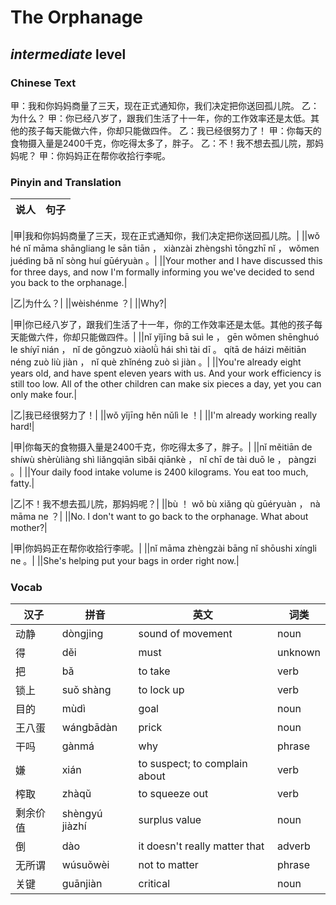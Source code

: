 # The Orphanage
## *intermediate* level

### Chinese Text
甲：我和你妈妈商量了三天，现在正式通知你，我们决定把你送回孤儿院。
乙：为什么？
甲：你已经八岁了，跟我们生活了十一年，你的工作效率还是太低。其他的孩子每天能做六件，你却只能做四件。
乙：我已经很努力了！
甲：你每天的食物摄入量是2400千克，你吃得太多了，胖子。
乙：不！我不想去孤儿院，那妈妈呢？
甲：你妈妈正在帮你收拾行李呢。

### Pinyin and Translation
|说人|句子|
|----|----|

|甲|我和你妈妈商量了三天，现在正式通知你，我们决定把你送回孤儿院。|
||wǒ hé nǐ māma shāngliang le sān tiān ， xiànzài zhèngshì tōngzhī nǐ ， wǒmen juédìng bǎ nǐ sòng huí gūéryuàn 。|
||Your mother and I have discussed this for three days, and now I'm formally informing you we've decided to send you back to the orphanage.|

|乙|为什么？|
||wèishénme ？|
||Why?|

|甲|你已经八岁了，跟我们生活了十一年，你的工作效率还是太低。其他的孩子每天能做六件，你却只能做四件。|
||nǐ yǐjīng bā suì le ， gēn wǒmen shēnghuó le shíyī nián ， nǐ de gōngzuò xiàolǜ hái shì tài dī 。 qítā de háizi měitiān néng zuò liù jiàn ， nǐ què zhǐnéng zuò sì jiàn 。|
||You're already eight years old, and have spent eleven years with us. And your work efficiency is still too low. All of the other children can make six pieces a day, yet you can only make four.|

|乙|我已经很努力了！|
||wǒ yǐjīng hěn nǔlì le ！|
||I'm already working really hard!|

|甲|你每天的食物摄入量是2400千克，你吃得太多了，胖子。|
||nǐ měitiān de shíwù shèrùliàng shì liǎngqiān sìbǎi qiānkè ， nǐ chī de tài duō le ， pàngzi 。|
||Your daily food intake volume is 2400 kilograms. You eat too much, fatty.|

|乙|不！我不想去孤儿院，那妈妈呢？|
||bù ！ wǒ bù xiǎng qù gūéryuàn ， nà māma ne ？|
||No. I don't want to go back to the orphanage. What about mother?|

|甲|你妈妈正在帮你收拾行李呢。|
||nǐ māma zhèngzài bāng nǐ shōushi xíngli ne 。|
||She's helping put your bags in order right now.|
### Vocab
|汉子|拼音|英文|词类|
|----|----|----|----|
|动静|dòngjing|sound of movement|noun|
|得|děi|must|unknown|
|把|bǎ|to take|verb|
|锁上|suǒ shàng|to lock up|verb|
|目的|mùdì|goal|noun|
|王八蛋|wángbādàn|prick|noun|
|干吗|gànmá|why|phrase|
|嫌|xián|to suspect; to complain about|verb|
|榨取|zhàqǔ|to squeeze out|verb|
|剩余价值|shèngyú jiàzhí|surplus value|noun|
|倒|dào|it doesn't really matter that|adverb|
|无所谓|wúsuǒwèi|not to matter|phrase|
|关键|guānjiàn|critical|noun|